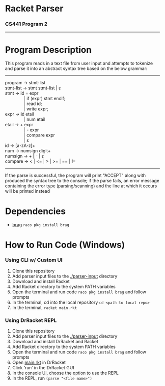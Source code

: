 # Racket Parser
### CS441 Program 2
***
# Program Description
This program reads in a text file from user input and attempts to tokenize and parse it into an abstract syntax tree based on the below grammar:
***
program → stmt-list  
stmt-list → stmt stmt-list | ε  
stmt → id = expr  
⠀⠀⠀⠀⠀⠀| if (expr) stmt endif;  
⠀⠀⠀⠀⠀⠀| read id;     
⠀⠀⠀⠀⠀⠀| write expr;  
expr → id etail  
⠀⠀⠀⠀⠀⠀| num etail  
etail → + expr  
⠀⠀⠀⠀⠀⠀| - expr  
⠀⠀⠀⠀⠀⠀| compare expr  
⠀⠀⠀⠀⠀⠀| ε   
id → [a-zA-z]+  
num → numsign digit+  
numsign → + | - | ε  
compare → < | <= | > | >= | == | !=
***
If the parse is successful, the program will print "ACCEPT" along with produced the syntax tree to the console; if the parse fails, an error message containing the error type (parsing/scanning) and the line at which it occurs will be printed instead


# Dependencies
- [brag](https://docs.racket-lang.org/brag/) `raco pkg install brag`
# How to Run Code (Windows)
### Using CLI w/ Custom UI
1. Clone this repository
2. Add parser input files to the [./parser-input](https://github.com/Vulpolox/CompSci441Program2/tree/main/parser-input) directory
3. Download and install Racket
4. Add Racket directory to the system PATH variables
5. Open the terminal and run code `raco pkg install brag` and follow prompts
6. In the terminal, cd into the local repository `cd <path to local repo>`
7. In the terminal, `racket main.rkt`
### Using DrRacket REPL
1. Clone this repository
2. Add parser input files to the [./parser-input](https://github.com/Vulpolox/CompSci441Program2/tree/main/parser-input) directory
4. Download and install DrRacket and Racket
5. Add Racket directory to the system PATH variables
6. Open the terminal and run code `raco pkg install brag` and follow prompts
7. Open [main.rkt](https://github.com/Vulpolox/CompSci441Program2/blob/main/main.rkt) in DrRacket
8. Click 'run' in the DrRacket GUI
9. In the console UI, choose the option to use the REPL
10. In the REPL, run `(parse "<file name>")`
